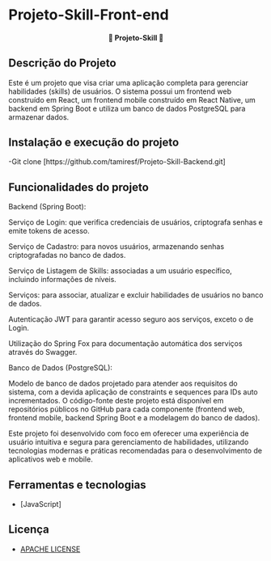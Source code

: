 # Projeto-Skill-Front-end


<h4 align="center"> 
	🚧 Projeto-Skill 🚧
</h4>

## Descrição do Projeto
<p>Este é um projeto que visa criar uma aplicação completa para gerenciar habilidades (skills) de usuários. O sistema possui um frontend web construído em React, um frontend mobile construído em React Native, um backend em Spring Boot e utiliza um banco de dados PostgreSQL para armazenar dados.</p>

## Instalação e execução do projeto
<p>-Git clone [https://github.com/tamiresf/Projeto-Skill-Backend.git]</p>

## Funcionalidades do projeto
Backend (Spring Boot):

<p>Serviço de Login: que verifica credenciais de usuários, criptografa senhas e emite tokens de acesso.</p>
<p>Serviço de Cadastro: para novos usuários, armazenando senhas criptografadas no banco de dados.</p>
<p>Serviço de Listagem de Skills: associadas a um usuário específico, incluindo informações de níveis.</p>
<p>Serviços: para associar, atualizar e excluir habilidades de usuários no banco de dados.</p>
<p>Autenticação JWT para garantir acesso seguro aos serviços, exceto o de Login.</p>
<p>Utilização do Spring Fox para documentação automática dos serviços através do Swagger.</p>
<p>Banco de Dados (PostgreSQL):</p>

Modelo de banco de dados projetado para atender aos requisitos do sistema, com a devida aplicação de constraints e sequences para IDs auto incrementados.
O código-fonte deste projeto está disponível em repositórios públicos no GitHub para cada componente (frontend web, frontend mobile, backend Spring Boot e a modelagem do banco de dados).

Este projeto foi desenvolvido com foco em oferecer uma experiência de usuário intuitiva e segura para gerenciamento de habilidades, utilizando tecnologias modernas e práticas recomendadas para o desenvolvimento de aplicativos web e mobile.

## Ferramentas e tecnologias
- [JavaScript]

## Licença 
- [APACHE LICENSE](https://www.apache.org/licenses/LICENSE-2.0)
